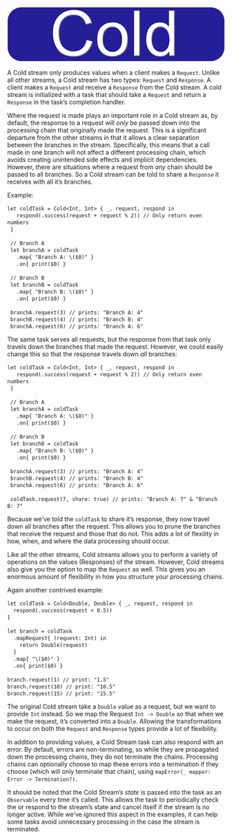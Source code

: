![Cold](/Docs/badges/cold.jpg)

A Cold stream only produces values when a client makes a `Request`.  Unlike all other streams, a Cold stream has two types: `Request` and `Response`. A client makes a `Request` and receive a `Response` from the Cold stream. A cold stream is initialized with a task that should take a `Request` and return a `Response` in the task’s completion handler.

Where the request is made plays an important role in a Cold stream as, by default, the response to a request will _only_ be passed down into the processing chain that originally made the request.  This is a significant departure from the other streams in that it allows a clear separation between the branches in the stream.  Specifically, this means that a call made in one branch will not affect a different processing chain, which avoids creating unintended side effects and implicit dependencies.  However, there are situations where a request from _any_ chain should be passed to all branches.  So a Cold stream can be told to share a `Response` it receives with all it’s branches.

Example:

	let coldTask = Cold<Int, Int> { _, request, respond in
	   respond(.success(request + request % 2)) // Only return even numbers
	 }
	 
	 // Branch A
	 let branchA = coldTask
	   .map{ "Branch A: \($0)" }
	   .on{ print($0) }
	 
	 // Branch B
	 let branchB = coldTask
	   .map{ "Branch B: \($0)" }
	   .on{ print($0) }
	 
	 branchA.request(3) // prints: "Branch A: 4"
	 branchB.request(4) // prints: "Branch B: 4"
	 branchA.request(6) // prints: "Branch A: 6"

The same task serves all requests, but the response from that task only travels down the branches that made the request.  However, we could easily change this so that the response travels down _all_ branches:

	let coldTask = Cold<Int, Int> { _, request, respond in
	   respond(.success(request + request % 2)) // Only return even numbers
	 }
	 
	 // Branch A
	 let branchA = coldTask
	   .map{ "Branch A: \($0)" }
	   .on{ print($0) }
	 
	 // Branch B
	 let branchB = coldTask
	   .map{ "Branch B: \($0)" }
	   .on{ print($0) }
	 
	 branchA.request(3) // prints: "Branch A: 4"
	 branchB.request(4) // prints: "Branch B: 4"
	 branchA.request(6) // prints: "Branch A: 6"
	 
	 coldTask.request(7, share: true) // prints: "Branch A: 7" & "Branch B: 7"

Because we’ve told the `coldTask` to share it’s response, they now travel down all branches after the request.  This allows you to prune the branches that receive the request and those that do not.  This adds a lot of flexility in how, when, and where the data processing should occur.

Like all the other streams, Cold streams allows you to perform a variety of operations on the values (Responses) of the stream.  However, Cold streams also give you the option to map the `Request` as well.  This gives you an enormous amount of flexibility in how you structure your processing chains.

Again another contrived example:

	let coldTask = Cold<Double, Double> { _, request, respond in
	  respond(.success(request + 0.5))
	}
	    
	let branch = coldTask
	  .mapRequest{ (request: Int) in
	    return Double(request)
	  }
	  .map{ "\($0)" }
	  .on{ print($0) }
	 
	branch.request(1) // print: "1.5"
	branch.request(10) // print: "10.5"
	branch.request(15) // print: "15.5" 


The original Cold stream take a `Double` value as a request, but we want to provide `Int` instead.  So we map the Request `Int -> Double` so that when we make the request, it’s converted into a `Double`.  Allowing the transformations to occur on both the `Request` and `Response` types provide a lot of flexibility.

In addition to providing values, a Cold Stream task can also respond with an error.  By default, errors are non-terminating, so while they are propagated down the processing chains, they do not terminate the chains.  Processing chains can optionally choose to map these errors into a termination if they choose (which will only terminate that chain), using `mapError(_ mapper: Error -> Termination?)`.  

It should be noted that the Cold Stream’s _state_ is passed into the task as an `Observable` every time it’s called.  This allows the task to periodically check the or respond to the stream’s state and cancel itself if the stream is no longer active.  While we’ve ignored this aspect in the examples, it can help some tasks avoid unnecessary processing in the case the stream is terminated.